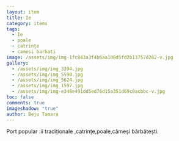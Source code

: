 ```yaml
---
layout: item
title: Ie
category: items
tags:
  - Ie
  - poale
  - catrințe
  - camesi barbati
image: /assets/img/img-1fc843a3f4b6aa100d5fd2b13757d262-v.jpg
gallery:
  - /assets/img/img_3394.jpg
  - /assets/img/img_5590.jpg
  - /assets/img/img_5624.jpg
  - /assets/img/img_1597.jpg
  - /assets/img/img-e348e491dd5ed76d15a351d69c0acbbc-v.jpg
toc: false
comments: true
imageshadow: "true"
author: Beju Tamara
---
```

Port popular :ii tradiționale ,catrințe,poale,cămeși bărbătești.